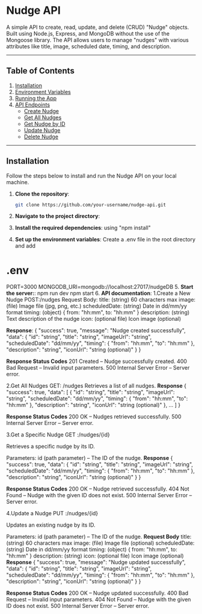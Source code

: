 # Nudge API

A simple API to create, read, update, and delete (CRUD) "Nudge" objects. Built using Node.js, Express, and MongoDB without the use of the Mongoose library. The API allows users to manage "nudges" with various attributes like title, image, scheduled date, timing, and description.

---

## Table of Contents

1. [Installation](#installation)
2. [Environment Variables](#environment-variables)
3. [Running the App](#running-the-app)
4. [API Endpoints](#api-endpoints)
   - [Create Nudge](#create-nudge)
   - [Get All Nudges](#get-all-nudges)
   - [Get Nudge by ID](#get-nudge-by-id)
   - [Update Nudge](#update-nudge)
   - [Delete Nudge](#delete-nudge)

---

## Installation

Follow the steps below to install and run the Nudge API on your local machine.

1. **Clone the repository**:
   ```bash
   git clone https://github.com/your-username/nudge-api.git
2.  **Navigate to the project directory**:

3. **Install the required dependencies**:
using "npm install"

4. **Set up the environment variables**:
Create a .env file in the root directory and add
# .env
PORT=3000
MONGODB_URI=mongodb://localhost:27017/nudgeDB
5. **Start the server:**:
npm run dev
npm start
6. **API documentation**:
1.Create a New Nudge
POST:/nudges
Request Body:
title: (string) 60 characters max
image: (file) Image file (jpg, png, etc.)
scheduledDate: (string) Date in dd/mm/yy format
timing: (object) { from: "hh:mm", to: "hh:mm" }
description: (string) Text description of the nudge
icon: (optional file) Icon image (optional)

**Response**:
{
  "success": true,
  "message": "Nudge created successfully",
  "data": {
    "id": "string",
    "title": "string",
    "imageUrl": "string",
    "scheduledDate": "dd/mm/yy",
    "timing": { "from": "hh:mm", "to": "hh:mm" },
    "description": "string",
    "iconUrl": "string (optional)"
  }
}

**Response Status Codes**
201 Created – Nudge successfully created.
400 Bad Request – Invalid input parameters.
500 Internal Server Error – Server error.


2.Get All Nudges
GET: /nudges
Retrieves a list of all nudges.
**Response**
{
  "success": true,
  "data": [
    {
      "id": "string",
      "title": "string",
      "imageUrl": "string",
      "scheduledDate": "dd/mm/yy",
      "timing": { "from": "hh:mm", "to": "hh:mm" },
      "description": "string",
      "iconUrl": "string (optional)"
    },
    ...
  ]
}

**Response Status Codes**
200 OK – Nudges retrieved successfully.
500 Internal Server Error – Server error.


3.Get a Specific Nudge
GET :/nudges/{id}

Retrieves a specific nudge by its ID.

Parameters:
id (path parameter) – The ID of the nudge.
**Response**
{
  "success": true,
  "data": {
    "id": "string",
    "title": "string",
    "imageUrl": "string",
    "scheduledDate": "dd/mm/yy",
    "timing": { "from": "hh:mm", "to": "hh:mm" },
    "description": "string",
    "iconUrl": "string (optional)"
  }
}

**Response Status Codes**
200 OK – Nudge retrieved successfully.
404 Not Found – Nudge with the given ID does not exist.
500 Internal Server Error – Server error.


4.Update a Nudge
PUT :/nudges/{id}

Updates an existing nudge by its ID.

Parameters:
id (path parameter) – The ID of the nudge.
**Request Body**
title: (string) 60 characters max
image: (file) Image file (optional)
scheduledDate: (string) Date in dd/mm/yy format
timing: (object) { from: "hh:mm", to: "hh:mm" }
description: (string)
icon: (optional file) Icon image (optional)
**Response**
{
  "success": true,
  "message": "Nudge updated successfully",
  "data": {
    "id": "string",
    "title": "string",
    "imageUrl": "string",
    "scheduledDate": "dd/mm/yy",
    "timing": { "from": "hh:mm", "to": "hh:mm" },
    "description": "string",
    "iconUrl": "string (optional)"
  }
}

**Response Status Codes**
200 OK – Nudge updated successfully.
400 Bad Request – Invalid input parameters.
404 Not Found – Nudge with the given ID does not exist.
500 Internal Server Error – Server error.



